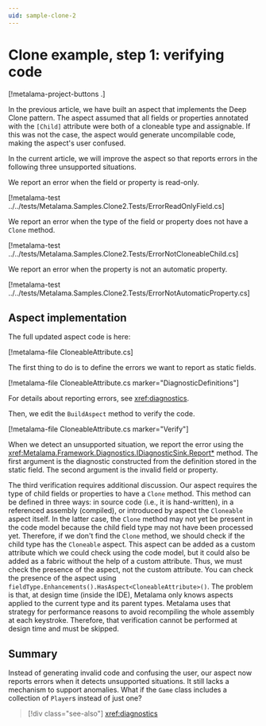 ```yaml
---
uid: sample-clone-2
---
```


# Clone example, step 1: verifying code

[!metalama-project-buttons .]

In the previous article, we have built an aspect that implements the Deep Clone pattern. The aspect assumed that all fields or properties annotated with the `[Child]` attribute were both of a cloneable type and assignable. If this was not the case, the aspect would generate uncompilable code, making the aspect's user confused.

In the current article, we will improve the aspect so that reports errors in the following three unsupported situations.

We report an error when the field or property is read-only.

[!metalama-test ../../tests/Metalama.Samples.Clone2.Tests/ErrorReadOnlyField.cs]

We report an error when the type of the field or property does not have a `Clone` method.

[!metalama-test ../../tests/Metalama.Samples.Clone2.Tests/ErrorNotCloneableChild.cs]

We report an error when the property is not an automatic property.

[!metalama-test ../../tests/Metalama.Samples.Clone2.Tests/ErrorNotAutomaticProperty.cs]

## Aspect implementation

The full updated aspect code is here:

[!metalama-file CloneableAttribute.cs]

The first thing to do is to define the errors we want to report as static fields.

[!metalama-file CloneableAttribute.cs marker="DiagnosticDefinitions"]

For details about reporting errors, see <xref:diagnostics>.

Then, we edit the `BuildAspect` method to verify the code.

[!metalama-file CloneableAttribute.cs marker="Verify"]

When we detect an unsupported situation, we report the error using the <xref:Metalama.Framework.Diagnostics.IDiagnosticSink.Report*> method. The first argument is the diagnostic constructed from the definition stored in the static field. The second argument is the invalid field or property.

The third verification requires additional discussion. Our aspect requires the type of child fields or properties to have a `Clone` method. This method can be defined in three ways: in source code (i.e., it is hand-written), in a referenced assembly (compiled), or introduced by aspect the `Cloneable` aspect itself. In the latter case, the `Clone` method may not yet be present in the code model because the child field type may not have been processed yet. Therefore, if we don't find the `Clone` method, we should check if the child type has the `Cloneable` aspect. This aspect can be added as a custom attribute which we could check using the code model, but it could also be added as a fabric without the help of a custom attribute. Thus, we must check the presence of the aspect, not the custom attribute. You can check the presence of the aspect using `fieldType.Enhancements().HasAspect<CloneableAttribute>()`. The problem is that, at design time (inside the IDE), Metalama only knows aspects applied to the current type and its parent types. Metalama uses that strategy for performance reasons to avoid recompiling the whole assembly at each keystroke. Therefore, that verification cannot be performed at design time and must be skipped.

## Summary

Instead of generating invalid code and confusing the user, our aspect now reports errors when it detects unsupported situations. It still lacks a mechanism to support anomalies. What if the `Game` class includes a collection of `Player`s instead of just one? 

> [!div class="see-also"]
> <xref:diagnostics>
